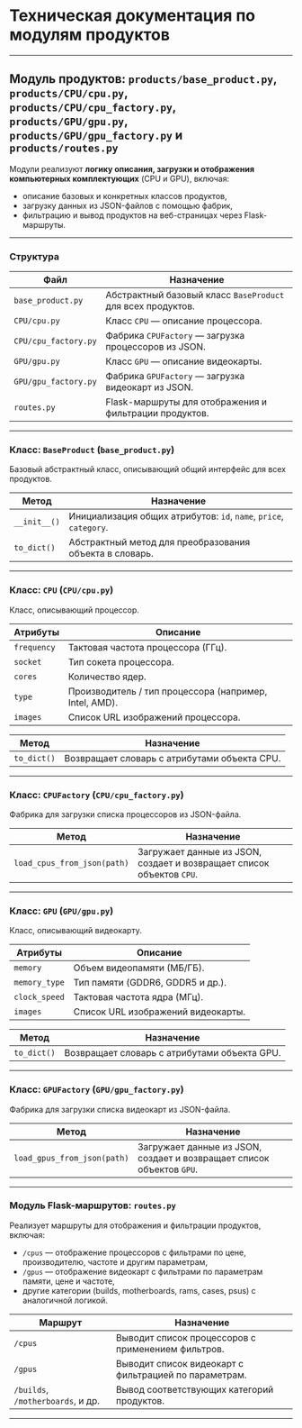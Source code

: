 # Техническая документация по модулям продуктов

---

## Модуль продуктов: `products/base_product.py`, `products/CPU/cpu.py`, `products/CPU/cpu_factory.py`, `products/GPU/gpu.py`, `products/GPU/gpu_factory.py` и `products/routes.py`

Модули реализуют **логику описания, загрузки и отображения компьютерных комплектующих** (CPU и GPU), включая:
- описание базовых и конкретных классов продуктов,
- загрузку данных из JSON-файлов с помощью фабрик,
- фильтрацию и вывод продуктов на веб-страницах через Flask-маршруты.

---

### Структура

| Файл                       | Назначение                                                  |
|----------------------------|-------------------------------------------------------------|
| `base_product.py`          | Абстрактный базовый класс `BaseProduct` для всех продуктов. |
| `CPU/cpu.py`               | Класс `CPU` — описание процессора.                          |
| `CPU/cpu_factory.py`       | Фабрика `CPUFactory` — загрузка процессоров из JSON.        |
| `GPU/gpu.py`               | Класс `GPU` — описание видеокарты.                          |
| `GPU/gpu_factory.py`       | Фабрика `GPUFactory` — загрузка видеокарт из JSON.          |
| `routes.py`                | Flask-маршруты для отображения и фильтрации продуктов.      |

---

### Класс: `BaseProduct` (`base_product.py`)

Базовый абстрактный класс, описывающий общий интерфейс для всех продуктов.

| Метод            | Назначение                                                        |
|------------------|-------------------------------------------------------------------|
| `__init__()`     | Инициализация общих атрибутов: `id`, `name`, `price`, `category`. |
| `to_dict()`      | Абстрактный метод для преобразования объекта в словарь.           |

---

### Класс: `CPU` (`CPU/cpu.py`)

Класс, описывающий процессор.

| Атрибуты                   | Описание                                                |
|----------------------------|---------------------------------------------------------|
| `frequency`                | Тактовая частота процессора (ГГц).                      |
| `socket`                   | Тип сокета процессора.                                  |
| `cores`                    | Количество ядер.                                        |
| `type`                     | Производитель / тип процессора (например, Intel, AMD).  |
| `images`                   | Список URL изображений процессора.                      |

| Метод            | Назначение                                                  |
|------------------|-------------------------------------------------------------|
| `to_dict()`      | Возвращает словарь с атрибутами объекта CPU.                |

---

### Класс: `CPUFactory` (`CPU/cpu_factory.py`)

Фабрика для загрузки списка процессоров из JSON-файла.

| Метод                       | Назначение                                                                   |
|-----------------------------|-----------------------------------------------------------------------|
| `load_cpus_from_json(path)` | Загружает данные из JSON, создает и возвращает список объектов `CPU`. |

---

### Класс: `GPU` (`GPU/gpu.py`)

Класс, описывающий видеокарту.

| Атрибуты                   | Описание                                                  |
|----------------------------|-----------------------------------------------------------|
| `memory`                   | Объем видеопамяти (МБ/ГБ).                                |
| `memory_type`              | Тип памяти (GDDR6, GDDR5 и др.).                          |
| `clock_speed`              | Тактовая частота ядра (МГц).                              |
| `images`                   | Список URL изображений видеокарты.                        |

| Метод            | Назначение                                                  |
|------------------|-------------------------------------------------------------|
| `to_dict()`      | Возвращает словарь с атрибутами объекта GPU.                |

---

### Класс: `GPUFactory` (`GPU/gpu_factory.py`)

Фабрика для загрузки списка видеокарт из JSON-файла.

| Метод                       | Назначение                                                            |
|-----------------------------|-----------------------------------------------------------------------|
| `load_gpus_from_json(path)` | Загружает данные из JSON, создает и возвращает список объектов `GPU`. |

---

### Модуль Flask-маршрутов: `routes.py`

Реализует маршруты для отображения и фильтрации продуктов, включая:

- `/cpus` — отображение процессоров с фильтрами по цене, производителю, частоте и другим параметрам,
- `/gpus` — отображение видеокарт с фильтрами по параметрам памяти, цене и частоте,
- другие категории (builds, motherboards, rams, cases, psus) с аналогичной логикой.

| Маршрут           | Назначение                                                  |
|-------------------|-------------------------------------------------------------|
| `/cpus`           | Выводит список процессоров с применением фильтров.          |
| `/gpus`           | Выводит список видеокарт с фильтрацией по параметрам.       |
| `/builds`, `/motherboards`, и др. | Вывод соответствующих категорий продуктов.           |

---
